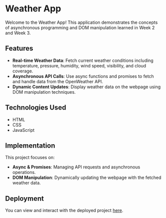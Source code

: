 # Weather App

Welcome to the Weather App! This application demonstrates the concepts of asynchronous programming and DOM manipulation learned in Week 2 and Week 3.

## Features

- **Real-time Weather Data**: Fetch current weather conditions including temperature, pressure, humidity, wind speed, visibility, and cloud coverage.
- **Asynchronous API Calls**: Use async functions and promises to fetch and handle data from the OpenWeather API.
- **Dynamic Content Updates**: Display weather data on the webpage using DOM manipulation techniques.

## Technologies Used

- HTML
- CSS
- JavaScript

## Implementation

This project focuses on:

- **Async & Promises**: Managing API requests and asynchronous operations.
- **DOM Manipulation**: Dynamically updating the webpage with the fetched weather data.

## Deployment

You can view and interact with the deployed project [here](https://weatherappdehsc01.netlify.app).
